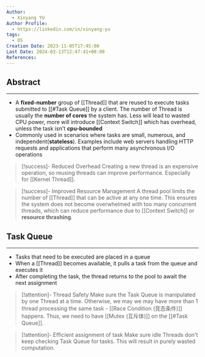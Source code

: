 ```yaml
---
Author:
  - Xinyang YU
Author Profile:
  - https://linkedin.com/in/xinyang-yu
tags:
  - OS
Creation Date: 2023-11-05T17:45:00
Last Date: 2024-03-13T12:47:41+08:00
References: 
---
```

## Abstract
---
- A **fixed-number** group of [[Thread]] that are reused to execute tasks submitted to [[#Task Queue]] by a client. The number of Thread is usually the **number of cores** the system has. Less will lead to wasted CPU power, more will introduce [[Context Switch]] which has overhead, unless the task isn't **cpu-bounded**
- Commonly used in scenarios where tasks are small, numerous, and independent(**stateless**). Examples include web servers handling HTTP requests and applications that perform many asynchronous I/O operations

>[!success]- Reduced Overhead
> Creating a new thread is an expensive operation, so reusing threads can improve performance. Especially for [[Kernel Thread]].

>[!success]- Improved Resource Management
> A thread pool limits the number of [[Thread]] that can be active at any one time. This ensures the system does not become overwhelmed with too many concurrent threads, which can reduce performance due to [[Context Switch]] or **resource thrashing**.



## Task Queue
---
- Tasks that need to be executed are placed in a queue
- When a [[Thread]] becomes available, it pulls a task from the queue and executes it
- After completing the task, the thread returns to the pool to await the next assignment

>[!attention]- Thread Safety
> Make sure the Task Queue is manipulated by one Thread at a time. Otherwise, we may we may have more than 1 thread processing the same task - [[Race Condition (竞态条件)]] happens. Thus, we need to have [[Mutex (互斥体)]] on the [[#Task Queue]].

>[!attention]- Efficient assignment of task
> Make sure idle Threads don't keep checking Task Queue for tasks. This will result in purely wasted computation.